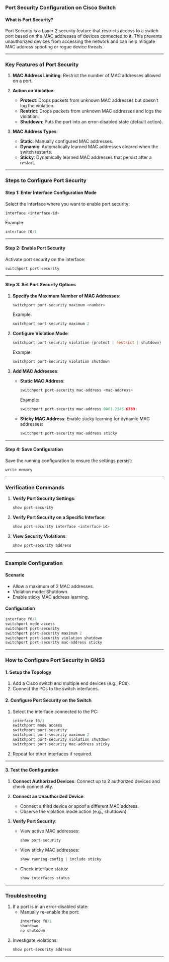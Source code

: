 ### **Port Security Configuration on Cisco Switch**

#### **What is Port Security?**
Port Security is a Layer 2 security feature that restricts access to a switch port based on the MAC addresses of devices connected to it. This prevents unauthorized devices from accessing the network and can help mitigate MAC address spoofing or rogue device threats.

---

### **Key Features of Port Security**
1. **MAC Address Limiting**: Restrict the number of MAC addresses allowed on a port.
2. **Action on Violation**:
   - **Protect**: Drops packets from unknown MAC addresses but doesn’t log the violation.
   - **Restrict**: Drops packets from unknown MAC addresses and logs the violation.
   - **Shutdown**: Puts the port into an error-disabled state (default action).

3. **MAC Address Types**:
   - **Static**: Manually configured MAC addresses.
   - **Dynamic**: Automatically learned MAC addresses cleared when the switch restarts.
   - **Sticky**: Dynamically learned MAC addresses that persist after a restart.

---

### **Steps to Configure Port Security**

#### **Step 1: Enter Interface Configuration Mode**
Select the interface where you want to enable port security:
```c
interface <interface-id>
```

Example:
```c
interface f0/1
```

---

#### **Step 2: Enable Port Security**
Activate port security on the interface:
```c
switchport port-security
```

---

#### **Step 3: Set Port Security Options**

1. **Specify the Maximum Number of MAC Addresses**:
   ```c
   switchport port-security maximum <number>
   ```

   Example:
   ```c
   switchport port-security maximum 2
   ```

2. **Configure Violation Mode**:
   ```c
   switchport port-security violation {protect | restrict | shutdown}
   ```

   Example:
   ```c
   switchport port-security violation shutdown
   ```

3. **Add MAC Addresses**:
   - **Static MAC Address**:
     ```c
     switchport port-security mac-address <mac-address>
     ```
     Example:
     ```c
     switchport port-security mac-address 0001.2345.6789
     ```
   - **Sticky MAC Address**:
     Enable sticky learning for dynamic MAC addresses:
     ```c
     switchport port-security mac-address sticky
     ```

---

#### **Step 4: Save Configuration**
Save the running configuration to ensure the settings persist:
```c
write memory
```

---

### **Verification Commands**
1. **Verify Port Security Settings**:
   ```c
   show port-security
   ```
2. **Verify Port Security on a Specific Interface**:
   ```c
   show port-security interface <interface-id>
   ```
3. **View Security Violations**:
   ```c
   show port-security address
   ```

---

### **Example Configuration**

#### **Scenario**
- Allow a maximum of 2 MAC addresses.
- Violation mode: Shutdown.
- Enable sticky MAC address learning.

#### **Configuration**
```c
interface f0/1
switchport mode access
switchport port-security
switchport port-security maximum 2
switchport port-security violation shutdown
switchport port-security mac-address sticky
```

---

### **How to Configure Port Security in GNS3**

#### **1. Setup the Topology**
1. Add a Cisco switch and multiple end devices (e.g., PCs).
2. Connect the PCs to the switch interfaces.

#### **2. Configure Port Security on the Switch**
1. Select the interface connected to the PC:
   ```c
   interface f0/1
   switchport mode access
   switchport port-security
   switchport port-security maximum 2
   switchport port-security violation shutdown
   switchport port-security mac-address sticky
   ```

2. Repeat for other interfaces if required.

---

#### **3. Test the Configuration**
1. **Connect Authorized Devices**: Connect up to 2 authorized devices and check connectivity.
2. **Connect an Unauthorized Device**:
   - Connect a third device or spoof a different MAC address.
   - Observe the violation mode action (e.g., shutdown).

3. **Verify Port Security**:
   - View active MAC addresses:
     ```c
     show port-security
     ```
   - View sticky MAC addresses:
     ```c
     show running-config | include sticky
     ```
   - Check interface status:
     ```c
     show interfaces status
     ```

---

### **Troubleshooting**
1. If a port is in an error-disabled state:
   - Manually re-enable the port:
     ```c
     interface f0/1
     shutdown
     no shutdown
     ```
2. Investigate violations:
   ```c
   show port-security address
   ```

---
